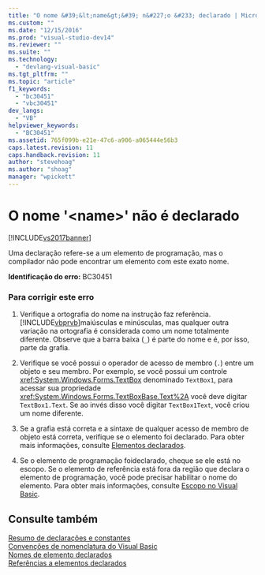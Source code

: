 ```yaml
---
title: "O nome &#39;&lt;name&gt;&#39; n&#227;o &#233; declarado | Microsoft Docs"
ms.custom: ""
ms.date: "12/15/2016"
ms.prod: "visual-studio-dev14"
ms.reviewer: ""
ms.suite: ""
ms.technology: 
  - "devlang-visual-basic"
ms.tgt_pltfrm: ""
ms.topic: "article"
f1_keywords: 
  - "bc30451"
  - "vbc30451"
dev_langs: 
  - "VB"
helpviewer_keywords: 
  - "BC30451"
ms.assetid: 765f099b-e21e-47c6-a906-a065444e56b3
caps.latest.revision: 11
caps.handback.revision: 11
author: "stevehoag"
ms.author: "shoag"
manager: "wpickett"
---
```

# O nome &#39;&lt;name&gt;&#39; n&#227;o &#233; declarado
[!INCLUDE[vs2017banner](../../../csharp/includes/vs2017banner.md)]

Uma declaração refere\-se a um elemento de programação, mas o compilador não pode encontrar um elemento com este exato nome.  
  
 **Identificação do erro:**  BC30451  
  
### Para corrigir este erro  
  
1.  Verifique a ortografia do nome na instrução faz referência.  [!INCLUDE[vbprvb](../../../csharp/programming-guide/concepts/linq/includes/vbprvb_md.md)]maiúsculas e minúsculas, mas qualquer outra variação na ortografia é considerada como um nome totalmente diferente.  Observe que a barra baixa \(`_`\) é parte do nome e é, por isso, parte da grafia.  
  
2.  Verifique se você possui o operador de acesso de membro \(`.`\) entre um objeto e seu membro.  Por exemplo, se você possui um controle <xref:System.Windows.Forms.TextBox> denominado `TextBox1`, para acessar sua propriedade <xref:System.Windows.Forms.TextBoxBase.Text%2A> você deve digitar `TextBox1.Text`.  Se ao invés disso você digitar `TextBox1Text`, você criou um nome diferente.  
  
3.  Se a grafia está correta e a sintaxe de qualquer acesso de membro de objeto está correta, verifique se o elemento foi declarado.  Para obter mais informações, consulte [Elementos declarados](../../../visual-basic/programming-guide/language-features/declared-elements/index.md).  
  
4.  Se o elemento de programação foideclarado, cheque se ele está no escopo.  Se o elemento de referência está fora da região que declara o elemento de programação, você pode precisar habilitar o nome do elemento.  Para obter mais informações, consulte [Escopo no Visual Basic](../../../visual-basic/programming-guide/language-features/declared-elements/scope.md).  
  
## Consulte também  
 [Resumo de declarações e constantes](../../../visual-basic/language-reference/keywords/declarations-and-constants-summary.md)   
 [Convenções de nomenclatura do Visual Basic](../../../visual-basic/programming-guide/program-structure/naming-conventions.md)   
 [Nomes de elemento declarados](../../../visual-basic/programming-guide/language-features/declared-elements/declared-element-names.md)   
 [Referências a elementos declarados](../../../visual-basic/programming-guide/language-features/declared-elements/references-to-declared-elements.md)